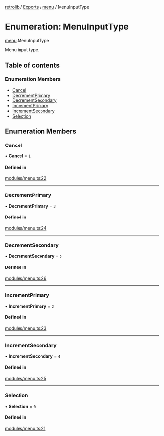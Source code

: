 [retrolib](../README.md) / [Exports](../modules.md) / [menu](../modules/menu.md) / MenuInputType

# Enumeration: MenuInputType

[menu](../modules/menu.md).MenuInputType

Menu input type.

## Table of contents

### Enumeration Members

- [Cancel](menu.MenuInputType.md#cancel)
- [DecrementPrimary](menu.MenuInputType.md#decrementprimary)
- [DecrementSecondary](menu.MenuInputType.md#decrementsecondary)
- [IncrementPrimary](menu.MenuInputType.md#incrementprimary)
- [IncrementSecondary](menu.MenuInputType.md#incrementsecondary)
- [Selection](menu.MenuInputType.md#selection)

## Enumeration Members

### Cancel

• **Cancel** = ``1``

#### Defined in

[modules/menu.ts:22](https://github.com/philbgarner/retrolib/blob/0d99a16/src/modules/menu.ts#L22)

___

### DecrementPrimary

• **DecrementPrimary** = ``3``

#### Defined in

[modules/menu.ts:24](https://github.com/philbgarner/retrolib/blob/0d99a16/src/modules/menu.ts#L24)

___

### DecrementSecondary

• **DecrementSecondary** = ``5``

#### Defined in

[modules/menu.ts:26](https://github.com/philbgarner/retrolib/blob/0d99a16/src/modules/menu.ts#L26)

___

### IncrementPrimary

• **IncrementPrimary** = ``2``

#### Defined in

[modules/menu.ts:23](https://github.com/philbgarner/retrolib/blob/0d99a16/src/modules/menu.ts#L23)

___

### IncrementSecondary

• **IncrementSecondary** = ``4``

#### Defined in

[modules/menu.ts:25](https://github.com/philbgarner/retrolib/blob/0d99a16/src/modules/menu.ts#L25)

___

### Selection

• **Selection** = ``0``

#### Defined in

[modules/menu.ts:21](https://github.com/philbgarner/retrolib/blob/0d99a16/src/modules/menu.ts#L21)
